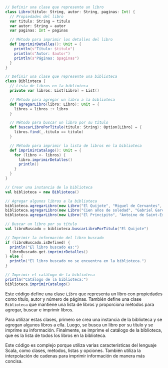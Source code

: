 ```scala
// Definir una clase que represente un libro
class Libro(titulo: String, autor: String, paginas: Int) {
  // Propiedades del libro
  var titulo: String = titulo
  var autor: String = autor
  var paginas: Int = paginas

  // Método para imprimir los detalles del libro
  def imprimirDetalles(): Unit = {
    println(s"Título: $titulo")
    println(s"Autor: $autor")
    println(s"Páginas: $paginas")
  }
}

// Definir una clase que represente una biblioteca
class Biblioteca {
  // Lista de libros en la biblioteca
  private var libros: List[Libro] = List()

  // Método para agregar un libro a la biblioteca
  def agregarLibro(libro: Libro): Unit = {
    libros = libros :+ libro
  }

  // Método para buscar un libro por su título
  def buscarLibroPorTitulo(titulo: String): Option[Libro] = {
    libros.find(_.titulo == titulo)
  }

  // Método para imprimir la lista de libros en la biblioteca
  def imprimirCatalogo(): Unit = {
    for (libro <- libros) {
      libro.imprimirDetalles()
      println()
    }
  }
}

// Crear una instancia de la biblioteca
val biblioteca = new Biblioteca()

// Agregar algunos libros a la biblioteca
biblioteca.agregarLibro(new Libro("El Quijote", "Miguel de Cervantes", 1023))
biblioteca.agregarLibro(new Libro("Cien años de soledad", "Gabriel García Márquez", 417))
biblioteca.agregarLibro(new Libro("El Principito", "Antoine de Saint-Exupéry", 91))

// Buscar un libro por su título
val libroBuscado = biblioteca.buscarLibroPorTitulo("El Quijote")

// Imprimir la información del libro buscado
if (libroBuscado.isDefined) {
  println("El libro buscado es:")
  libroBuscado.get.imprimirDetalles()
} else {
  println("El libro buscado no se encuentra en la biblioteca.")
}

// Imprimir el catálogo de la biblioteca
println("Catálogo de la biblioteca:")
biblioteca.imprimirCatalogo()
```

Este código define una clase `Libro` que representa un libro con propiedades como título, autor y número de páginas. También define una clase `Biblioteca` que mantiene una lista de libros y proporciona métodos para agregar, buscar e imprimir libros.

Para utilizar estas clases, primero se crea una instancia de la biblioteca y se agregan algunos libros a ella. Luego, se busca un libro por su título y se imprime su información. Finalmente, se imprime el catálogo de la biblioteca, que es la lista de todos los libros en la biblioteca.

Este código es complejo porque utiliza varias características del lenguaje Scala, como clases, métodos, listas y opciones. También utiliza la interpolación de cadenas para imprimir información de manera más concisa.